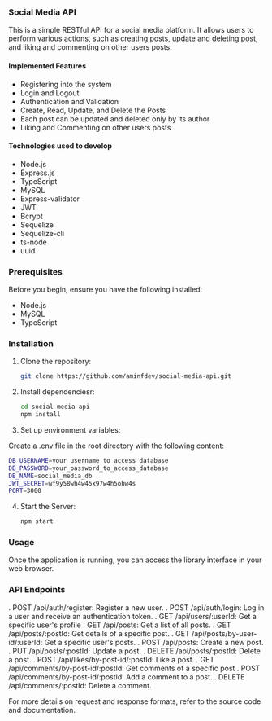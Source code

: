### Social Media API 

This is a simple RESTful API for a social media platform. It allows users to perform various actions, such as creating posts, update and deleting post, and liking and commenting on other users posts.

#### Implemented Features

* Registering into the system
* Login and Logout
* Authentication and Validation
* Create, Read, Update, and Delete the Posts
* Each post can be updated and deleted only by its author
* Liking and Commenting on other users posts

#### Technologies used to develop

* Node.js
* Express.js
* TypeScript
* MySQL
* Express-validator
* JWT
* Bcrypt
* Sequelize
* Sequelize-cli
* ts-node
* uuid

### Prerequisites

Before you begin, ensure you have the following installed:

- Node.js
- MySQL
- TypeScript

### Installation

1. Clone the repository:

   ```bash
   git clone https://github.com/aminfdev/social-media-api.git
   ```

2. Install dependenciesr:

   ```bash
   cd social-media-api
   npm install
   ```

3. Set up environment variables:

Create a .env file in the root directory with the following content:
 
   ```bash
   DB_USERNAME=your_username_to_access_database
   DB_PASSWORD=your_password_to_access_database
   DB_NAME=social_media_db
   JWT_SECRET=wf9y58wh4w45x97w4h5ohw4s
   PORT=3000
   ```

4. Start the Server:

   ```bash
   npm start
   ```

### Usage

Once the application is running, you can access the library interface in your web browser.

### API Endpoints

 . POST /api/auth/register: Register a new user.
 . POST /api/auth/login: Log in a user and receive an authentication token.
 . GET /api/users/:userId: Get a specific user's profile
 . GET /api/posts: Get a list of all posts.
 . GET /api/posts/:postId: Get details of a specific post.
 . GET /api/posts/by-user-id/:userId: Get a specific user's posts.
 . POST /api/posts: Create a new post.
 . PUT /api/posts/:postId: Update a post.
 . DELETE /api/posts/:postId: Delete a post.
 . POST /api/likes/by-post-id/:postId: Like a post.
 . GET /api/comments/by-post-id/:postId: Get comments of a specific post
 . POST /api/comments/by-post-id/:postId: Add a comment to a post.
 . DELETE /api/comments/:postId: Delete a comment.

For more details on request and response formats, refer to the source code and documentation.

